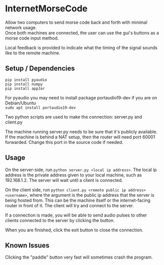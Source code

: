 # InternetMorseCode

Allow two computers to send morse code back and forth with minimal network usage.  
Once both machines are connected, the user can use the gui's buttons as a morse code input method.

Local feedback is provided to indicate what the timing of the signal sounds like to the remote machine.

## Setup / Dependencies
`pip install pyaudio`  
`pip install numpy`  
`pip install appJar`  

For pyaudio you may need to install package portaudio19-dev if you are on Debian/Ubuntu  
`sudo apt install portaudio19-dev`

Two python scripts are used to make the connection: server.py and client.py

The machine running server.py needs to be sure that it's publicly available.
If the machine is behind a NAT setup, then the router will need port 60001 forwarded.
Change this port in the source code if needed.

## Usage

On the server-side, run `python server.py <local ip address>`. The local ip address is the private
address given to your local machine, such as 192.168.1.2.
The server will wait until a client is connected.

On the client side, run `python client.py <remote public ip address> <username>`,
where the argument is the public ip address that the server is being hosted from.
This can be the machine itself or the internet-facing router in front of it.
The client will try and connect to the server.

If a connection is made, you will be able to send audio pulses to other clients connected to the
server by clicking the button.

When you are finished, click the exit button to close the connection.

## Known Issues

Clicking the "paddle" button very fast will sometimes crash the program.
